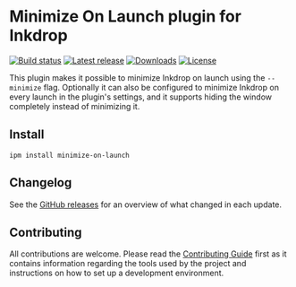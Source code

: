 # Minimize On Launch plugin for Inkdrop

[![Build status](https://github.com/jmerle/inkdrop-minimize-on-launch/workflows/Build/badge.svg)](https://github.com/jmerle/inkdrop-minimize-on-launch/actions?query=workflow%3ABuild)
[![Latest release](https://inkdrop-plugin-badge.vercel.app/api/version/minimize-on-launch?style=flat)](https://my.inkdrop.app/plugins/minimize-on-launch)
[![Downloads](https://inkdrop-plugin-badge.vercel.app/api/downloads/minimize-on-launch?style=flat)](https://my.inkdrop.app/plugins/minimize-on-launch)
[![License](https://img.shields.io/github/license/jmerle/inkdrop-minimize-on-launch)](https://github.com/jmerle/inkdrop-minimize-on-launch/blob/master/LICENSE)

This plugin makes it possible to minimize Inkdrop on launch using the `--minimize` flag. Optionally it can also be configured to minimize Inkdrop on every launch in the plugin's settings, and it supports hiding the window completely instead of minimizing it.

## Install

```
ipm install minimize-on-launch
```

## Changelog

See the [GitHub releases](https://github.com/jmerle/inkdrop-minimize-on-launch/releases) for an overview of what changed in each update.

## Contributing

All contributions are welcome. Please read the [Contributing Guide](https://github.com/jmerle/inkdrop-minimize-on-launch/blob/master/CONTRIBUTING.md) first as it contains information regarding the tools used by the project and instructions on how to set up a development environment.

